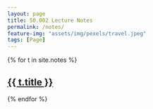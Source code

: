 ```yaml
---
layout: page
title: 50.002 Lecture Notes
permalink: /notes/
feature-img: "assets/img/pexels/travel.jpeg"
tags: [Page]
---
```


{% for t in site.notes %}

<h2><a href="{{ t.url"" | prepend: site.baseurl | prepend: site.url }}">{{ t.title }}</a></h2>


{% endfor %}  

<!-- ---
layout: page
title: About
permalink: /about/
feature-img: "assets/img/pexels/travel.jpeg"
tags: [Page]
---

Type on Strap is based on Type Theme, a free and open-source theme for [Jekyll](http://jekyllrb.com/), licensed under the MIT License.

Head over to the [theme's documentation](https://github.io/sylhare/Type-on-Strap) for much more information about Type on Strap or to install this theme on your own Jekyll site.

This file is an example of a page in Jekyll, that automatically shows up in the header navigation, you can delete or modify this file freely.
  -->